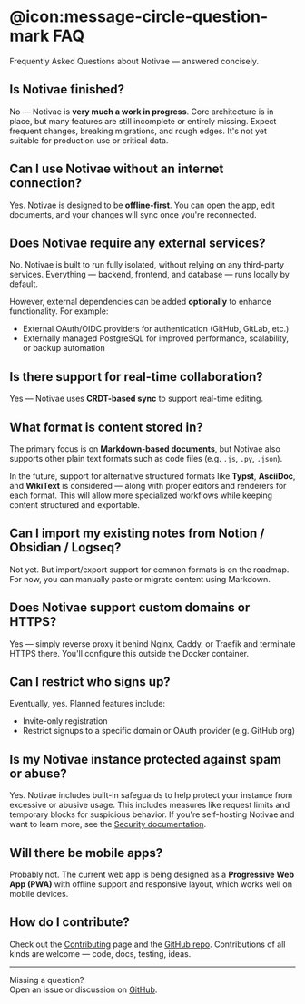 # @icon:message-circle-question-mark FAQ

Frequently Asked Questions about Notivae — answered concisely.

## Is Notivae finished?

No — Notivae is **very much a work in progress**. Core architecture is in place, but many features are still incomplete or entirely missing. Expect frequent changes, breaking migrations, and rough edges. It's not yet suitable for production use or critical data.


## Can I use Notivae without an internet connection?

Yes. Notivae is designed to be **offline-first**. You can open the app, edit documents, and your changes will sync once you're reconnected.


## Does Notivae require any external services?

No. Notivae is built to run fully isolated, without relying on any third-party services. Everything — backend, frontend, and database — runs locally by default.

However, external dependencies can be added **optionally** to enhance functionality. For example:

- External OAuth/OIDC providers for authentication (GitHub, GitLab, etc.)
- Externally managed PostgreSQL for improved performance, scalability, or backup automation


## Is there support for real-time collaboration?

Yes — Notivae uses **CRDT-based sync** to support real-time editing.


## What format is content stored in?

The primary focus is on **Markdown-based documents**, but Notivae also supports other plain text formats such as code files (e.g. `.js`, `.py`, `.json`).

In the future, support for alternative structured formats like **Typst**, **AsciiDoc**, and **WikiText** is considered — along with proper editors and renderers for each format. This will allow more specialized workflows while keeping content structured and exportable.


## Can I import my existing notes from Notion / Obsidian / Logseq?

Not yet. But import/export support for common formats is on the roadmap. For now, you can manually paste or migrate content using Markdown.


## Does Notivae support custom domains or HTTPS?

Yes — simply reverse proxy it behind Nginx, Caddy, or Traefik and terminate HTTPS there. You'll configure this outside the Docker container.


## Can I restrict who signs up?

Eventually, yes. Planned features include:

- Invite-only registration
- Restrict signups to a specific domain or OAuth provider (e.g. GitHub org)


## Is my Notivae instance protected against spam or abuse?

Yes. Notivae includes built-in safeguards to help protect your instance from excessive or abusive usage. This includes measures like request limits and temporary blocks for suspicious behavior. If you're self-hosting Notivae and want to learn more, see the [Security documentation](../hosting/security.md).


## Will there be mobile apps?

Probably not. The current web app is being designed as a **Progressive Web App (PWA)** with offline support and responsive layout, which works well on mobile devices.


## How do I contribute?

Check out the [Contributing](./contributing.md) page and the [GitHub repo](https://github.com/notivae/notivae). Contributions of all kinds are welcome — code, docs, testing, ideas.


---

Missing a question?  
Open an issue or discussion on [GitHub](https://github.com/notivae/notivae/issues).
